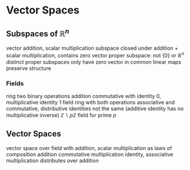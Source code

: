 # Vector Spaces
## Subspaces of $\mathbb{R}^n$
vector addition, scalar multiplication
subspace
	closed under addition + scalar multiplication, contains zero vector
	proper subspace: not $\{0\}$ or $\mathbb{R}^n$
		distinct proper subspaces only have zero vector in common
linear maps preserve structure
### Fields
ring
	two binary operations
	addition commutative with identity $0$, multiplicative identity $1$
field
	ring with both operations associative and commutative, distributive
	identities not the same (additive identity has no multiplicative inverse)
	$\mathbb{Z} \backslash p\mathbb{Z}$ field for prime $p$
## Vector Spaces
vector space over field with addition, scalar multiplication as laws of composition
	addition commutative
	multiplication identity, associative
	multiplication distributes over addition
